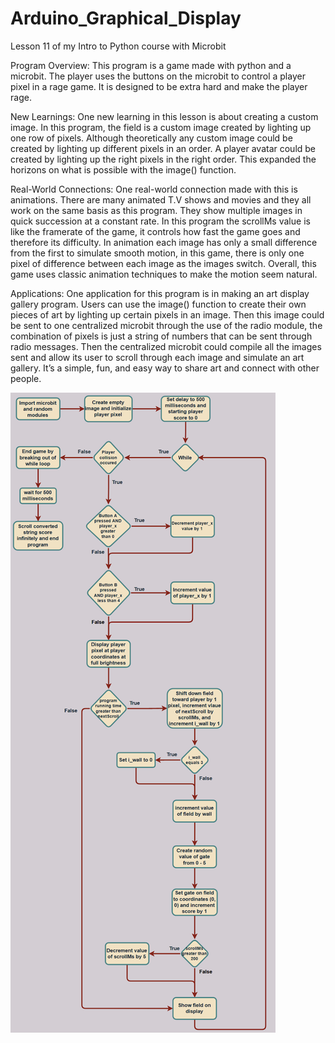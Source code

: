 # Arduino_Graphical_Display
Lesson 11 of my Intro to Python course with Microbit

Program Overview: This program is a game made with python and a microbit. The player uses the buttons on the microbit to control a player pixel in a rage game. It is designed to be extra hard and make the player rage.

New Learnings: One new learning in this lesson is about creating a custom image. In this program, the field is a custom image created by lighting up one row of pixels. Although theoretically any custom image could be created by lighting up different pixels in an order. A player avatar could be created by lighting up the right pixels in the right order. This expanded the horizons on what is possible with the image() function.

Real-World Connections: One real-world connection made with this is animations. There are many animated T.V shows and movies and they all work on the same basis as this program. They show multiple images in quick succession at a constant rate. In this program the scrollMs value is like the framerate of the game, it controls how fast the game goes and therefore its difficulty. In animation each image has only a small difference from the first to simulate smooth motion, in this game, there is only one pixel of difference between each image as the images switch. Overall, this game uses classic animation techniques to make the motion seem natural.

Applications: One application for this program is in making an art display gallery program. Users can use the image() function to create their own pieces of art by lighting up certain pixels in an image. Then this image could be sent to one centralized microbit through the use of the radio module, the combination of pixels is just a string of numbers that can be sent through radio messages. Then the centralized microbit could compile all the images sent and allow its user to scroll through each image and simulate an art gallery. It’s a simple, fun, and easy way to share art and connect with other people.

![Image](Flowchart.jpg)

